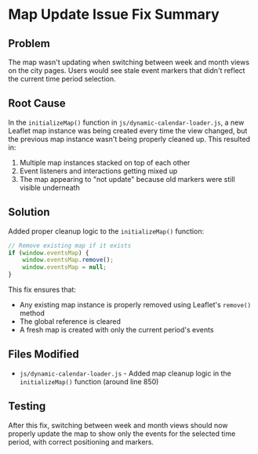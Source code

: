 # Map Update Issue Fix Summary

## Problem
The map wasn't updating when switching between week and month views on the city pages. Users would see stale event markers that didn't reflect the current time period selection.

## Root Cause
In the `initializeMap()` function in `js/dynamic-calendar-loader.js`, a new Leaflet map instance was being created every time the view changed, but the previous map instance wasn't being properly cleaned up. This resulted in:

1. Multiple map instances stacked on top of each other
2. Event listeners and interactions getting mixed up  
3. The map appearing to "not update" because old markers were still visible underneath

## Solution
Added proper cleanup logic to the `initializeMap()` function:

```javascript
// Remove existing map if it exists
if (window.eventsMap) {
    window.eventsMap.remove();
    window.eventsMap = null;
}
```

This fix ensures that:
- Any existing map instance is properly removed using Leaflet's `remove()` method
- The global reference is cleared 
- A fresh map is created with only the current period's events

## Files Modified
- `js/dynamic-calendar-loader.js` - Added map cleanup logic in the `initializeMap()` function (around line 850)

## Testing
After this fix, switching between week and month views should now properly update the map to show only the events for the selected time period, with correct positioning and markers.